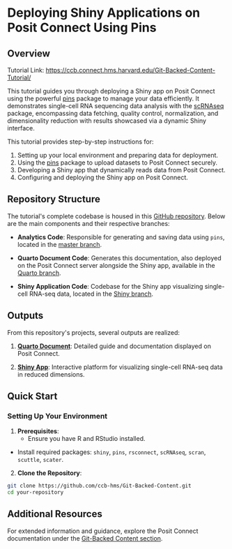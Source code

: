 # Deploying Shiny Applications on Posit Connect Using Pins

## Overview

Tutorial Link: <https://ccb.connect.hms.harvard.edu/Git-Backed-Content-Tutorial/>

This tutorial guides you through deploying a Shiny app on Posit Connect using the powerful [pins](https://cran.r-project.org/web/packages/pins/index.html) package to manage your data efficiently. It demonstrates single-cell RNA sequencing data analysis with the [scRNAseq](https://www.bioconductor.org/packages/release/data/experiment/html/scRNAseq.html) package, encompassing data fetching, quality control, normalization, and dimensionality reduction with results showcased via a dynamic Shiny interface.

This tutorial provides step-by-step instructions for:

1.  Setting up your local environment and preparing data for deployment.
2.  Using the [pins](https://cran.r-project.org/web/packages/pins/index.html) package to upload datasets to Posit Connect securely.
3.  Developing a Shiny app that dynamically reads data from Posit Connect.
4.  Configuring and deploying the Shiny app on Posit Connect.

## Repository Structure

The tutorial's complete codebase is housed in this [GitHub repository](https://github.com/ccb-hms/Git-Backed-Content). Below are the main components and their respective branches:

-   **Analytics Code**: Responsible for generating and saving data using `pins`, located in the [master branch](https://github.com/ccb-hms/Git-Backed-Content).

-   **Quarto Document Code**: Generates this documentation, also deployed on the Posit Connect server alongside the Shiny app, available in the [Quarto branch](https://github.com/ccb-hms/Git-Backed-Content/tree/Quarto).

-   **Shiny Application Code**: Codebase for the Shiny app visualizing single-cell RNA-seq data, located in the [Shiny branch](https://github.com/ccb-hms/Git-Backed-Content/tree/Shiny).

## Outputs

From this repository's projects, several outputs are realized:

1.  [**Quarto Document**](https://ccb.connect.hms.harvard.edu/Git-Backed-Content-Tutorial/): Detailed guide and documentation displayed on Posit Connect.

2.  [**Shiny App**](https://ccb.connect.hms.harvard.edu/Git-Backed-Content-Shiny-App/): Interactive platform for visualizing single-cell RNA-seq data in reduced dimensions.

## Quick Start

### Setting Up Your Environment

1.  **Prerequisites**:
    -   Ensure you have R and RStudio installed.

-   Install required packages: `shiny`, `pins`, `rsconnect`, `scRNAseq`, `scran`, `scuttle`, `scater`.

2.  **Clone the Repository**:

``` bash
git clone https://github.com/ccb-hms/Git-Backed-Content.git 
cd your-repository
```

## Additional Resources

For extended information and guidance, explore the Posit Connect documentation under the [Git-Backed Content section](https://docs.posit.co/connect/user/git-backed/).

